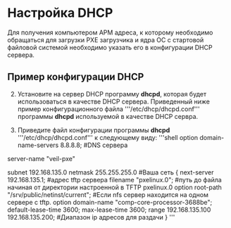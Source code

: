 # Настройка DHCP

Для получения компьютером АРМ адреса, к которому необходимо обращаться для загрузки PXE загрузчика и ядра ОС с стартовой файловой системой необходимо указать его в конфигурации DHCP сервера.

## Пример конфигурации DHCP

2. Установите на сервер DHCP программу **dhcpd**, которая будет использоваться в качестве DHCP сервера.  Приведенный ниже пример конфигурационного файла '''/etc/dhcp/dhcpd.conf''' программы **dhcpd** используемой в качестве DHCP сервра.
    
1. Приведите файл конфигурации программы **dhcpd** '''/etc/dhcp/dhcpd.conf''' к следующему виду:
'''shell
option domain-name-servers 8.8.8.8; #DNS сервера
 
server-name "veil-pxe"
 
subnet 192.168.135.0 netmask 255.255.255.0 #Ваша сеть
{
next-server 192.168.135.1; #адрес tftp сервера
filename "pxelinux.0"; #путь до файла начиная от директории настроенной в TFTP pxelinux.0
option root-path "/srv/public/netinst/current"; #Если nfs сервер находится на одном сервере с tftp.
option domain-name "comp-core-processor-3688be";
default-lease-time 3600;
max-lease-time 3600;
range 192.168.135.100 192.168.135.200; #Диапазон ip адресов для раздачи
}
'''

